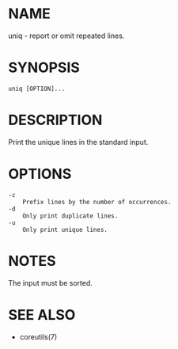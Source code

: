 # NAME
uniq - report or omit repeated lines.

# SYNOPSIS

    uniq [OPTION]...

# DESCRIPTION
Print the unique lines in the standard input.

# OPTIONS

    -c
        Prefix lines by the number of occurrences.
    -d
        Only print duplicate lines.
    -u
        Only print unique lines.

# NOTES
The input must be sorted.

# SEE ALSO
- coreutils(7)
